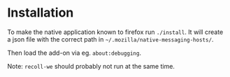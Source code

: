 # Installation

To make the native application known to firefox run `./install`. It will create a json file with the correct path in `~/.mozilla/native-messaging-hosts/`.

Then load the add-on via eg. `about:debugging`.

Note: `recoll-we` should probably not run at the same time.
